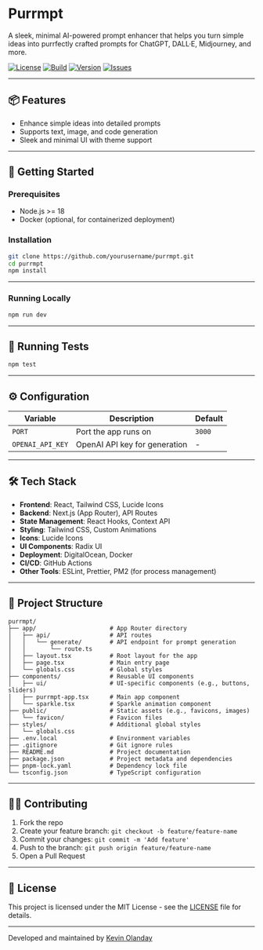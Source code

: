# Purrmpt

A sleek, minimal AI-powered prompt enhancer that helps you turn simple ideas into purrfectly crafted prompts for ChatGPT, DALL·E, Midjourney, and more.

[![License](https://img.shields.io/badge/license-MIT-blue.svg)](LICENSE)
[![Build](https://img.shields.io/github/actions/workflow/status/username/repo/build.yml)]()
[![Version](https://img.shields.io/github/v/release/username/repo)]()
[![Issues](https://img.shields.io/github/issues/username/repo)]()

---

## 📦 Features

- Enhance simple ideas into detailed prompts
- Supports text, image, and code generation
- Sleek and minimal UI with theme support

---

## 🚀 Getting Started

### Prerequisites

- Node.js >= 18
- Docker (optional, for containerized deployment)

### Installation

```bash
git clone https://github.com/yourusername/purrmpt.git
cd purrmpt
npm install
```

---

### Running Locally

```bash
npm run dev
```

---

## 🧲 Running Tests

```bash
npm test
```

---

## ⚙️ Configuration

| Variable         | Description                   | Default     |
|------------------|-------------------------------|-------------|
| `PORT`           | Port the app runs on          | `3000`      |
| `OPENAI_API_KEY` | OpenAI API key for generation | -           |

---

## 🛠️ Tech Stack

- **Frontend**: React, Tailwind CSS, Lucide Icons
- **Backend**: Next.js (App Router), API Routes
- **State Management**: React Hooks, Context API
- **Styling**: Tailwind CSS, Custom Animations
- **Icons**: Lucide Icons
- **UI Components**: Radix UI
- **Deployment**: DigitalOcean, Docker
- **CI/CD**: GitHub Actions
- **Other Tools**: ESLint, Prettier, PM2 (for process management)

---

## 📂 Project Structure

```
purrmpt/
├── app/                     # App Router directory
│   ├── api/                 # API routes
│   │   └── generate/        # API endpoint for prompt generation
│   │       └── route.ts
│   ├── layout.tsx           # Root layout for the app
│   ├── page.tsx             # Main entry page
│   └── globals.css          # Global styles
├── components/              # Reusable UI components
│   ├── ui/                  # UI-specific components (e.g., buttons, sliders)
│   ├── purrmpt-app.tsx      # Main app component
│   └── sparkle.tsx          # Sparkle animation component
├── public/                  # Static assets (e.g., favicons, images)
│   └── favicon/             # Favicon files
├── styles/                  # Additional global styles
│   └── globals.css
├── .env.local               # Environment variables
├── .gitignore               # Git ignore rules
├── README.md                # Project documentation
├── package.json             # Project metadata and dependencies
├── pnpm-lock.yaml           # Dependency lock file
└── tsconfig.json            # TypeScript configuration
```

---

## 🧑‍💻 Contributing

1. Fork the repo
2. Create your feature branch: `git checkout -b feature/feature-name`
3. Commit your changes: `git commit -m 'Add feature'`
4. Push to the branch: `git push origin feature/feature-name`
5. Open a Pull Request

---

## 📄 License

This project is licensed under the MIT License - see the [LICENSE](LICENSE) file for details.

---

Developed and maintained by [Kevin Olanday](https://kevinolanday.com)
